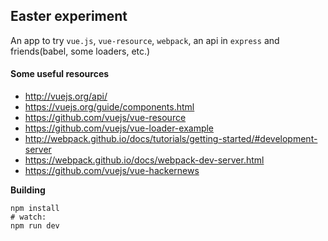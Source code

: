 ## Easter experiment
An app to try `vue.js`, `vue-resource`, `webpack`, an api in `express` and friends(babel, some loaders, etc.)

#### Some useful resources

* http://vuejs.org/api/
* https://vuejs.org/guide/components.html
* https://github.com/vuejs/vue-resource
* https://github.com/vuejs/vue-loader-example
* http://webpack.github.io/docs/tutorials/getting-started/#development-server
* https://webpack.github.io/docs/webpack-dev-server.html
* https://github.com/vuejs/vue-hackernews

**Building**

    npm install
    # watch:
    npm run dev
